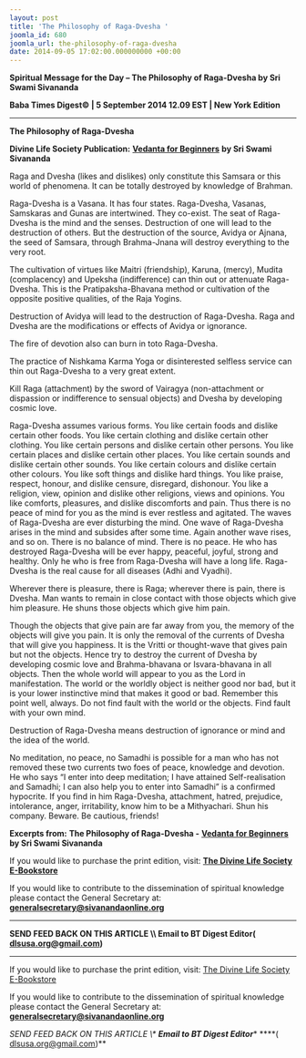 ```yaml
---
layout: post
title: 'The Philosophy of Raga-Dvesha '
joomla_id: 680
joomla_url: the-philosophy-of-raga-dvesha
date: 2014-09-05 17:02:00.000000000 +00:00
---
```

  

















































**Spiritual Message for the Day – The Philosophy of Raga-Dvesha by Sri Swami Sivananda**

**Baba Times Digest© | 5 September 2014 12.09 EST | New York Edition**

* * *  


**The Philosophy of Raga-Dvesha**

**Divine Life Society Publication:** [**Vedanta for Beginners**](http://www.dlshq.org/download/vedbegin.htm#_VPID_2) **by Sri Swami Sivananda**

Raga and Dvesha (likes and dislikes) only constitute this Samsara or this world of phenomena. It can be totally destroyed by knowledge of Brahman.

Raga-Dvesha is a Vasana. It has four states. Raga-Dvesha, Vasanas, Samskaras and Gunas are intertwined. They co-exist. The seat of Raga-Dvesha is the mind and the senses. Destruction of one will lead to the destruction of others. But the destruction of the source, Avidya or Ajnana, the seed of Samsara, through Brahma-Jnana will destroy everything to the very root.

The cultivation of virtues like Maitri (friendship), Karuna, (mercy), Mudita (complacency) and Upeksha (indifference) can thin out or attenuate Raga-Dvesha. This is the Pratipaksha-Bhavana method or cultivation of the opposite positive qualities, of the Raja Yogins.

Destruction of Avidya will lead to the destruction of Raga-Dvesha. Raga and Dvesha are the modifications or effects of Avidya or ignorance.

The fire of devotion also can burn in toto Raga-Dvesha.

The practice of Nishkama Karma Yoga or disinterested selfless service can thin out Raga-Dvesha to a very great extent.

Kill Raga (attachment) by the sword of Vairagya (non-attachment or dispassion or indifference to sensual objects) and Dvesha by developing cosmic love.

Raga-Dvesha assumes various forms. You like certain foods and dislike certain other foods. You like certain clothing and dislike certain other clothing. You like certain persons and dislike certain other persons. You like certain places and dislike certain other places. You like certain sounds and dislike certain other sounds. You like certain colours and dislike certain other colours. You like soft things and dislike hard things. You like praise, respect, honour, and dislike censure, disregard, dishonour. You like a religion, view, opinion and dislike other religions, views and opinions. You like comforts, pleasures, and dislike discomforts and pain. Thus there is no peace of mind for you as the mind is ever restless and agitated. The waves of Raga-Dvesha are ever disturbing the mind. One wave of Raga-Dvesha arises in the mind and subsides after some time. Again another wave rises, and so on. There is no balance of mind. There is no peace. He who has destroyed Raga-Dvesha will be ever happy, peaceful, joyful, strong and healthy. Only he who is free from Raga-Dvesha will have a long life. Raga-Dvesha is the real cause for all diseases (Adhi and Vyadhi).

Wherever there is pleasure, there is Raga; wherever there is pain, there is Dvesha. Man wants to remain in close contact with those objects which give him pleasure. He shuns those objects which give him pain.

Though the objects that give pain are far away from you, the memory of the objects will give you pain. It is only the removal of the currents of Dvesha that will give you happiness. It is the Vritti or thought-wave that gives pain but not the objects. Hence try to destroy the current of Dvesha by developing cosmic love and Brahma-bhavana or Isvara-bhavana in all objects. Then the whole world will appear to you as the Lord in manifestation. The world or the worldly object is neither good nor bad, but it is your lower instinctive mind that makes it good or bad. Remember this point well, always. Do not find fault with the world or the objects. Find fault with your own mind.

Destruction of Raga-Dvesha means destruction of ignorance or mind and the idea of the world.

No meditation, no peace, no Samadhi is possible for a man who has not removed these two currents two foes of peace, knowledge and devotion. He who says “I enter into deep meditation; I have attained Self-realisation and Samadhi; I can also help you to enter into Samadhi” is a confirmed hypocrite. If you find in him Raga-Dvesha, attachment, hatred, prejudice, intolerance, anger, irritability, know him to be a Mithyachari. Shun his company. Beware. Be cautious, friends!



**Excerpts from:**  **The Philosophy of Raga-Dvesha -** [**Vedanta for Beginners**](http://www.dlshq.org/download/vedbegin.htm#_VPID_2) **by Sri Swami Sivananda**

If you would like to purchase the print edition, visit: **[The Divine Life Society E-Bookstore](http://www.dlshq.org/download/download.htm)**

If you would like to contribute to the dissemination of spiritual knowledge please contact the General Secretary at: [](mailto:%20%3Cscript%20type=%27text/javascript%27%3E%20%3C%21--%20var%20prefix%20=%20%27ma%27%20+%20%27il%27%20+%20%27to%27;%20var%20path%20=%20%27hr%27%20+%20%27ef%27%20+%20%27=%27;%20var%20addy57016%20=%20%27generalsecretary%27%20+%20%27@%27;%20addy57016%20=%20addy57016%20+%20%27sivanandaonline%27%20+%20%27.%27%20+%20%27org%27;%20document.write%28%27%3Ca%20%27%20+%20path%20+%20%27%5C%27%27%20+%20prefix%20+%20%27:%27%20+%20addy57016%20+%20%27%5C%27%3E%27%29;%20document.write%28addy57016%29;%20document.write%28%27%3C%5C/a%3E%27%29;%20//--%3E%5Cn%20%3C/script%3E%3Cscript%20type=%27text/javascript%27%3E%20%3C%21--%20document.write%28%27%3Cspan%20style=%5C%27display:%20none;%5C%27%3E%27%29;%20//--%3E%20%3C/script%3EThis%20email%20address%20is%20being%20protected%20from%20spambots.%20You%20need%20JavaScript%20enabled%20to%20view%20it.%20%3Cscript%20type=%27text/javascript%27%3E%20%3C%21--%20document.write%28%27%3C/%27%29;%20document.write%28%27span%3E%27%29;%20//--%3E%20%3C/script%3E?subject=Contribution%20to%20Dissemination%20of%20Spiritual%20Knowledge) **generalsecretary@sivanandaonline.org**

****

**SEND FEED BACK ON THIS ARTICLE \\\ Email to BT Digest Editor[](mailto:%20%3Cscript%20type=%27text/javascript%27%3E%20%3C%21--%20var%20prefix%20=%20%27ma%27%20+%20%27il%27%20+%20%27to%27;%20var%20path%20=%20%27hr%27%20+%20%27ef%27%20+%20%27=%27;%20var%20addy72654%20=%20%27dlsusa.org%27%20+%20%27@%27;%20addy72654%20=%20addy72654%20+%20%27gmail%27%20+%20%27.%27%20+%20%27com%27;%20document.write%28%27%3Ca%20%27%20+%20path%20+%20%27%5C%27%27%20+%20prefix%20+%20%27:%27%20+%20addy72654%20+%20%27%5C%27%3E%27%29;%20document.write%28addy72654%29;%20document.write%28%27%3C%5C/a%3E%27%29;%20//--%3E%5Cn%20%3C/script%3E%3Cscript%20type=%27text/javascript%27%3E%20%3C%21--%20document.write%28%27%3Cspan%20style=%5C%27display:%20none;%5C%27%3E%27%29;%20//--%3E%20%3C/script%3EThis%20email%20address%20is%20being%20protected%20from%20spambots.%20You%20need%20JavaScript%20enabled%20to%20view%20it.%20%3Cscript%20type=%27text/javascript%27%3E%20%3C%21--%20document.write%28%27%3C/%27%29;%20document.write%28%27span%3E%27%29;%20//--%3E%20%3C/script%3E?subject=DLS%20Posts)( [dlsusa.org@gmail.com](mailto:dlsusa.org@gmail.com))**



* * *



  

If you would like to purchase the print edition, visit: [The Divine Life Society E-Bookstore](http://www.dlshq.org/download/download.htm)

If you would like to contribute to the dissemination of spiritual knowledge please contact the General Secretary at: **[generalsecretary@sivanandaonline.org](mailto:generalsecretary@sivanandaonline.org)**

**SEND FEED BACK ON THIS ARTICLE \\\**  **Email to BT Digest Editor**** [](mailto:%20%3Cscript%20type=%27text/javascript%27%3E%20%3C%21--%20var%20prefix%20=%20%27ma%27%20+%20%27il%27%20+%20%27to%27;%20var%20path%20=%20%27hr%27%20+%20%27ef%27%20+%20%27=%27;%20var%20addy72654%20=%20%27dlsusa.org%27%20+%20%27@%27;%20addy72654%20=%20addy72654%20+%20%27gmail%27%20+%20%27.%27%20+%20%27com%27;%20document.write%28%27%3Ca%20%27%20+%20path%20+%20%27%5C%27%27%20+%20prefix%20+%20%27:%27%20+%20addy72654%20+%20%27%5C%27%3E%27%29;%20document.write%28addy72654%29;%20document.write%28%27%3C%5C/a%3E%27%29;%20//--%3E%5Cn%20%3C/script%3E%3Cscript%20type=%27text/javascript%27%3E%20%3C%21--%20document.write%28%27%3Cspan%20style=%5C%27display:%20none;%5C%27%3E%27%29;%20//--%3E%20%3C/script%3EThis%20email%20address%20is%20being%20protected%20from%20spambots.%20You%20need%20JavaScript%20enabled%20to%20view%20it.%20%3Cscript%20type=%27text/javascript%27%3E%20%3C%21--%20document.write%28%27%3C/%27%29;%20document.write%28%27span%3E%27%29;%20//--%3E%20%3C/script%3E?subject=DLS%20Posts)****( [dlsusa.org@gmail.com](mailto:dlsusa.org@gmail.com))**  
